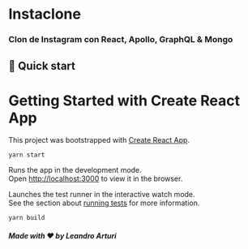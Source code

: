 
# Instaclone

### Clon de Instagram con React, Apollo, GraphQL & Mongo

## 🚀 Quick start

# Getting Started with Create React App

This project was bootstrapped with [Create React App](https://github.com/facebook/create-react-app).

`yarn start`

Runs the app in the development mode.\
Open [http://localhost:3000](http://localhost:3000) to view it in the browser.

Launches the test runner in the interactive watch mode.\
See the section about [running tests](https://facebook.github.io/create-react-app/docs/running-tests) for more information.

`yarn build`

##### Made with ❤️ by Leandro Arturi


